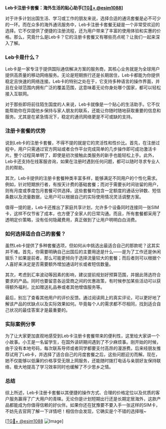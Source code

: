 **Leb卡注册卡套餐：海外生活的贴心助手[[TG💪+ @esim1088](https://t.me/s/esim1088)]**

对于许多计划出国生活、学习或工作的朋友来说，选择合适的通讯套餐是必不可少的一环。而在众多的海外通讯服务中，Leb卡注册卡套餐无疑是一个非常受欢迎的选择。它不仅提供了便捷的注册流程，还为用户带来了丰富的使用体验和实惠的价格。那么，究竟什么是Leb卡？它的注册卡套餐又有哪些亮点呢？让我们一起来深入了解。

### Leb卡是什么？

Leb卡是一家专注于提供国际通信解决方案的服务商，其核心业务就是为全球用户提供高质量的移动网络服务。无论是短期旅行还是长期居住，Leb卡都能为你提供稳定且快速的网络连接。Leb卡的特别之处在于，它支持多种语言的操作界面，并且在全球范围内拥有广泛的覆盖范围，这意味着无论你身处哪个国家，都可以轻松接入互联网。

对于那些即将前往陌生国度的人来说，Leb卡就像是一个贴心的生活助手。它不仅能帮助你在异国他乡保持与家人朋友的联系，还能让你随时随地获取重要的信息和服务。尤其是在紧急情况下，稳定的通讯网络更是不可或缺的支持。

### 注册卡套餐的优势

说到Leb卡的注册卡套餐，不得不提的就是它的灵活性和性价比。首先，在注册过程中，用户只需通过官方网站或者合作平台完成简单的几步操作即可成功激活卡片。整个过程简单明了，即使是初次接触此类服务的新手也能轻松上手。此外，Leb卡还支持在线客服咨询，如果在注册时遇到任何问题，都可以随时寻求专业人员的帮助。

其次，Leb卡提供的注册卡套餐种类丰富多样，能够满足不同用户的个性化需求。例如，针对短期旅行者，有按天计费的基础套餐；而对于需要长时间驻留的用户，则有月度或季度包月套餐可供选择。这些套餐均包含一定额度的通话分钟数、短信条数以及流量数据，让用户可以根据自己的实际使用情况灵活调整方案。

值得一提的是，Leb卡还推出了家庭共享计划，允许多个设备同时连接同一张SIM卡，这样不仅节省了成本，也方便了全家人的日常沟通。而且，所有套餐都采用了透明定价策略，没有任何隐藏费用，真正做到了让用户明明白白消费。

### 如何选择适合自己的套餐？

虽然Leb卡提供了多种套餐选项，但如何从中挑选出最适合自己的那款呢？这其实并不难。首先，你需要明确自己出国后的主要用途是什么——是为了工作还是休闲娱乐？如果是前者，那么可能更倾向于选择流量较大的套餐；而后者则可以根据个人喜好来决定是否需要额外增加通话时长或者短信数量。

其次，考虑到汇率波动等因素的影响，建议提前规划好预算范围，并据此筛选符合要求的产品。同时也要留意各运营商之间的优惠政策，有时候参加某些活动可以获得额外福利，比如赠送礼品券或者其他增值服务等。

最后，别忘了查看其他用户的评价反馈。通过阅读网上的真实评论，可以更好地了解该产品的优缺点以及实际效果如何。毕竟每个人的需求都不尽相同，找到适合自己状况的最佳答案才是最重要的。

### 实际案例分享

为了让大家更加直观地感受到Leb卡注册卡套餐带来的便利性，这里给大家讲一个小故事。小王是一名留学生，在国外读研期间遇到了不少麻烦事。刚开始的时候，由于没有本地号码，每次联系导师或者同学都要支付高昂的漫游费。后来经朋友推荐试用了Leb卡，并选择了适合自己的月度套餐之后，这些问题迎刃而解。现在，她不仅能够以低廉的价格享受无限上网服务，还能随时拨打电话与亲朋好友保持联络，极大地提高了学习效率同时也缓解了不少思乡之情。

### 总结

综上所述，Leb卡注册卡套餐以其便捷的操作方式、合理的价格定位以及优质的客户服务赢得了广大用户的青睐。无论你是计划短期出行还是长期定居海外，这款产品都能成为你值得信赖的好伙伴。如果你还在犹豫要不要入手一张这样的SIM卡，不妨先去官网了解一下详情吧！相信你会发现，它确实是个不错的选择哦~

[[TG💪+ @esim1088](https://t.me/s/esim1088) ![Image](https://i.postimg.cc/4NQfJmqS/Snipaste-2025-05-13-00-14-12.png)]